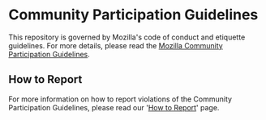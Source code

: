 # Community Participation Guidelines

This repository is governed by Mozilla's code of conduct and etiquette guidelines.
For more details, please read the
[Mozilla Community Participation Guidelines](https://www.mozilla.org/about/governance/policies/participation/).

## How to Report

For more information on how to report violations of the Community Participation
Guidelines, please read our
'[How to Report](https://www.mozilla.org/about/governance/policies/participation/reporting/)' page.

<!--
## Project Specific Etiquette

In some cases, there will be additional project etiquette i.e.: (https://bugzilla.mozilla.org/page.cgi?id=etiquette.html).
Please update for your project.
-->
